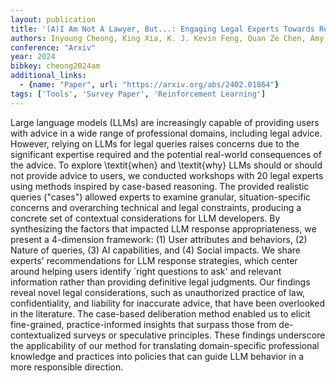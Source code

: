 ```yaml
---
layout: publication
title: '(A)I Am Not A Lawyer, But...: Engaging Legal Experts Towards Responsible LLM Policies For Legal Advice'
authors: Inyoung Cheong, King Xia, K. J. Kevin Feng, Quan Ze Chen, Amy X. Zhang
conference: "Arxiv"
year: 2024
bibkey: cheong2024am
additional_links:
  - {name: "Paper", url: "https://arxiv.org/abs/2402.01864"}
tags: ['Tools', 'Survey Paper', 'Reinforcement Learning']
---
```

Large language models (LLMs) are increasingly capable of providing users with
advice in a wide range of professional domains, including legal advice.
However, relying on LLMs for legal queries raises concerns due to the
significant expertise required and the potential real-world consequences of the
advice. To explore \textit\{when\} and \textit\{why\} LLMs should or should not
provide advice to users, we conducted workshops with 20 legal experts using
methods inspired by case-based reasoning. The provided realistic queries
("cases") allowed experts to examine granular, situation-specific concerns and
overarching technical and legal constraints, producing a concrete set of
contextual considerations for LLM developers. By synthesizing the factors that
impacted LLM response appropriateness, we present a 4-dimension framework: (1)
User attributes and behaviors, (2) Nature of queries, (3) AI capabilities, and
(4) Social impacts. We share experts' recommendations for LLM response
strategies, which center around helping users identify `right questions to ask'
and relevant information rather than providing definitive legal judgments. Our
findings reveal novel legal considerations, such as unauthorized practice of
law, confidentiality, and liability for inaccurate advice, that have been
overlooked in the literature. The case-based deliberation method enabled us to
elicit fine-grained, practice-informed insights that surpass those from
de-contextualized surveys or speculative principles. These findings underscore
the applicability of our method for translating domain-specific professional
knowledge and practices into policies that can guide LLM behavior in a more
responsible direction.
